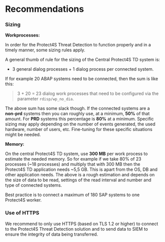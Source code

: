# Recommendations

### Sizing

**Workprocesses:**

In order for the Protect4S Threat Detection to function properly and in a timely manner, some sizing rules apply.

A general thumb of rule for the sizing of the Central Protect4S TD system is:

* 3 general dialog processes + 1 dialog process per connected system.

If for example 20 ABAP systems need to be connected, then the sum is like this:&#x20;

> 3 + 20 = 23 dialog work processes that need to be configured via the parameter `rdisp/wp_no_dia`.&#x20;

The above sum has some slack though. If the connected systems are a **non-prd** systems then you can roughly use, at a minimum, **50%** of that amount. For **PRD** systems this percentage is **80%** at a minimum. Specific sizing may apply depending on the number of events generated, the used hardware, number of users, etc. Fine-tuning for these specific situations might be needed.

**Memory:**

On the central Protect4S TD system, use **300 MB** per work process to estimate the needed memory. So for example if we take 80% of 23 processes (\~18 processes) and multiply that with 300 MB then the Protect4S TD application needs \~5,5 GB. This is apart from the OS, DB and other application needs. The above is a rough estimation and depends on the size of data to be read, settings of the read interval and number and type of connected systems.

Best practice is to connect a maximum of 180 SAP systems to one Protect4S worker.

### Use of HTTPS

We recommend to only use HTTPS (based on TLS 1.2 or higher) to connect to the Protect4S Threat Detection solution and to send data to SIEM to ensure the integrity of data being transferred.

